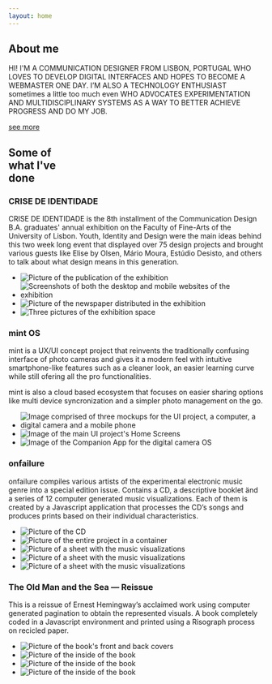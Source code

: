```yaml
---
layout: home
---
```


<section title="sobre" id="sobre">
    <h2 class="titulo-bloco hidden">About me</h2>
    <p>HI! I'M A COMMUNICATION DESIGNER FROM LISBON, PORTUGAL WHO LOVES TO DEVELOP DIGITAL INTERFACES AND HOPES TO BECOME A WEBMASTER ONE DAY. I’M ALSO A TECHNOLOGY ENTHUSIAST sometimes a little too much even WHO ADVOCATES EXPERIMENTATION AND MULTIDISCIPLINARY SYSTEMS AS A WAY TO BETTER ACHIEVE PROGRESS AND DO MY JOB.</p>
    <a href="about">see more</a>
</section>

<section title="Some of what I've done" id="work">
    <h2 class="titulo-bloco">Some of<br>what I've<br>done</h2>
    <div id="bloco-work">
        <article>
            <h3>CRISE DE IDENTIDADE</h3>
            <p>CRISE DE IDENTIDADE is the 8th installment of the Communication Design B.A. graduates' annual exhibition on the Faculty of Fine-Arts of the University of Lisbon. Youth, Identity and Design were the main ideas behind this two week long event that displayed over 75 design projects and brought various guests like Elise by Olsen, Mário Moura, Estúdio Desisto, and others to talk about what design means in this generation.</p>
            <ul>
                <li><img data-src="imagens/crise/catalogo.png" alt="Picture of the publication of the exhibition"></li>
                <li><img data-src="imagens/crise/3.png" alt="Screenshots of both the desktop and mobile websites of the exhibition"></li>
                <li><img data-src="imagens/crise/1.png" alt="Picture of the newspaper distributed in the exhibition"></li>
                <li><img data-src="imagens/crise/2.png" alt="Three pictures of the exhibition space"></li>
            </ul>
        </article>
        <article>
            <h3>mint OS</h3>
            <p>mint is a UX/UI concept project that reinvents the traditionally confusing interface of photo cameras and gives it a modern feel with intuitive smartphone-like features such as a cleaner look, an easier learning curve while still ofering all the pro functionalities.</p>
            <p>mint is also a cloud based ecosystem that focuses on easier sharing options like multi device syncronization and a simpler photo management on the go.
            </p>
            <ul>
                <li><img data-src="imagens/mint/1.png" alt="Image comprised of three mockups for the UI project, a computer, a digital camera and a mobile phone"></li>
                <li><img data-src="imagens/mint/2.png" alt="Image of the main UI project's Home Screens"></li>
                <li><img data-src="imagens/mint/3.png" alt="Image of the Companion App for the digital camera OS"></li>
            </ul>
        </article>
        <article>
            <h3>onfailure</h3>
            <p>onfailure compiles various artists of the experimental electronic music genre into a special edition issue. Contains a CD, a descriptive booklet änd a series of 12 computer generated music visualizations. Each of them is created by a Javascript application that processes the CD’s songs and produces prints based on their individual characteristics.</p>
            <ul>
                <li><img data-src="imagens/onfa/cd.png" alt="Picture of the CD"></li>
                <li><img data-src="imagens/onfa/box.png" alt="Picture of the entire project in a container"></li>
                <li><img data-src="imagens/onfa/2.png" alt="Picture of a sheet with the music visualizations"></li>
                <li><img data-src="imagens/onfa/3.png" alt="Picture of a sheet with the music visualizations"></li>
                <li><img data-src="imagens/onfa/5.png" alt="Picture of a sheet with the music visualizations"></li>
            </ul>
        </article>
        <article>
            <h3>The Old Man and the Sea — Reissue</h3>
            <p>This is a reissue of Ernest Hemingway’s acclaimed work using computer generated pagination to obtain the represented visuals. A book completely coded in a Javascript environment and printed using a Risograph process on recicled paper.</p>
            <ul>
                <li><img data-src="imagens/edit/edit1-1.png" alt="Picture of the book's front and back covers"></li>
                <li><img data-src="imagens/edit/edit1-2.png" alt="Picture of the inside of the book"></li>
                <li><img data-src="imagens/edit/edit1-3.png" alt="Picture of the inside of the book"></li>
                <li><img data-src="imagens/edit/edit1-4.png" alt="Picture of the inside of the book"></li>
            </ul>
        </article>
    </div>
</section>